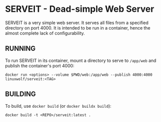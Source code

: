 # SERVEIT - Dead-simple Web Server

SERVEIT is a very simple web server.  It serves all files from a specified directory on port 4000.  It is intended to be run in a container, hence the almost complete lack of configurability.

## RUNNING

To run SERVEIT in its container, mount a directory to serve to `/app/web` and publish the container's port 4000:

```
docker run <options> --volume $PWD/web:/app/web --publish 4000:4000 linuxwolf/serveit:<TAG>
```

## BUILDING

To build, use `docker build` (or `docker buildx build`):

```
docker build -t <REPO>/serveit:latest .
```

